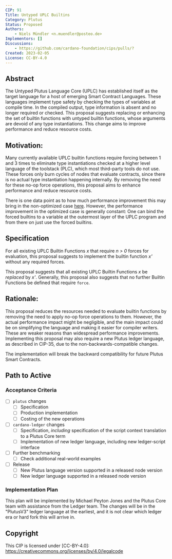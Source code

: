 ```yaml
---
CIP: 91
Title: Untyped UPLC Builtins
Category: Plutus
Status: Proposed
Authors:
    - Niels Mündler <n.muendler@posteo.de>
Implementors: []
Discussions:
    - https://github.com/cardano-foundation/cips/pulls/?
Created: 2023-02-05
License: CC-BY-4.0
---
```


<!-- Existing categories:

- Meta                   | For meta-CIPs which typically serves another category or group of categories.
- Reward-Sharing Schemes | For CIPs discussing the reward & incentive mechanisms of the protocol.
- Wallets                | For standardisation across wallets (hardware, full-node or light).
- Tokens                 | About tokens (fungible or non-fungible) and minting policies in general.
- Metadata               | For proposals around metadata (on-chain or off-chain).
- Tools                  | A broad category for ecosystem tools not falling into any other category.
- Plutus                 | Changes or additions to Plutus
- Ledger                 | For proposals regarding the Cardano ledger
- Catalyst               | For proposals affecting Project Catalyst / the Jörmungandr project

-->

## Abstract
The Untyped Plutus Language Core (UPLC) has established itself as the target language for a host of emerging Smart Contract Languages. These languages implement type safety by checking the types of variables at compile time. In the compiled output, type information is absent and no longer required or checked. This proposal suggests replacing or enhancing the set of builtin functions with untyped builtin functions, whose arguments are devoid of any type instantiations. This change aims to improve performance and reduce resource costs.

## Motivation:
Many currently available UPLC builtin functions require forcing between 1 and 3 times to eliminate type instantiations checked at a higher level language of the toolstack (PLC), which most third-party tools do not use. These forces only burn cycles of nodes that evaluate contracts, since there is no actual type instantiation happening internally. By removing the need for these no-op force operations, this proposal aims to enhance performance and reduce resource costs.

There is one data point as to how much performance improvement this may bring in the non-optimized case [here](https://github.com/input-output-hk/plutus/issues/4183#issuecomment-957934430). However, the performance improvement in the optimized case is generally constant: One can bind the forced builtins to a variable at the outermost layer of the UPLC program and from there on just use the forced builtins.

## Specification
<!-- The technical specification should describe the proposed improvement in sufficient technical detail. In particular, it should provide enough information that an implementation can be performed solely on the basis of the design in the CIP. This is necessary to facilitate multiple, interoperable implementations. -->
For all existing UPLC Builtin Functions _x_ that require _n > 0_ forces for evaluation, this proposal suggests to implement the builtin function _x'_
without any required forces.

This proposal suggests that all existing UPLC Builtin Functions _x_ be *replaced* by _x'_. Generally, this proposal also suggests that no further Builtin Functions be defined that require `force`.


## Rationale:

This proposal reduces the resources needed to evaluate builtin functions by removing the need to apply no-op force operations to them. However, the actual performance impact might be negligible, and the main impact could be on simplifying the language and making it easier for compiler writers. These are weaker reasons than widespread performance improvements. Implementing this proposal may also require a new Plutus ledger language, as described in CIP-35, due to the non-backwards-compatible changes.

The implementation will break the backward compatibility for future Plutus Smart Contracts.

## Path to Active

### Acceptance Criteria

- [ ] `plutus` changes
    - [ ] Specification 
    - [ ] Production implementation
    - [ ] Costing of the new operations
- [ ] `cardano-ledger` changes
    - [ ] Specification, _including_ specification of the script context translation to a Plutus Core term
    - [ ] Implementation of new ledger language, including new ledger-script interface
- [ ] Further benchmarking 
    - [ ] Check additional real-world examples
- [ ] Release
    - [ ] New Plutus language version supported in a released node version
    - [ ] New ledger language supported in a released node version

### Implementation Plan
This plan will be implemented by Michael Peyton Jones and the Plutus Core team with assistance from the Ledger team.
The changes will be in the "PlutusV3" ledger language at the earliest, and it is not clear which ledger era or hard fork this will arrive in.


## Copyright
This CIP is licensed under [CC-BY-4.0]: https://creativecommons.org/licenses/by/4.0/legalcode
